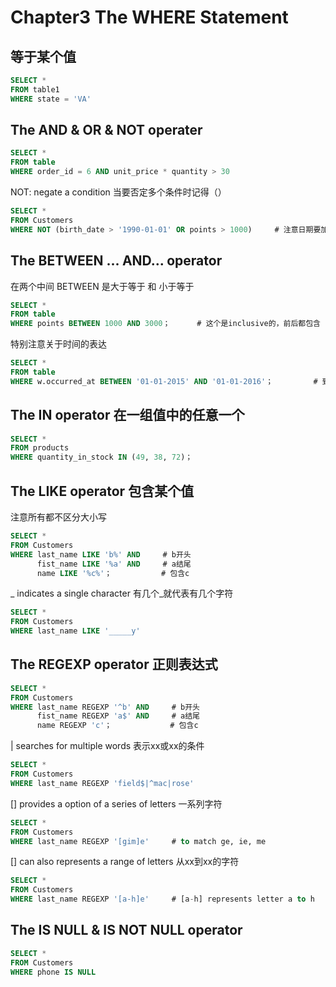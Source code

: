# Chapter3 The WHERE Statement
## 等于某个值
``` sql
SELECT *
FROM table1
WHERE state = 'VA'
```

## The AND & OR & NOT operater
``` sql
SELECT *
FROM table
WHERE order_id = 6 AND unit_price * quantity > 30
```
NOT: negate a condition 当要否定多个条件时记得（）
``` sql
SELECT *
FROM Customers
WHERE NOT (birth_date > '1990-01-01' OR points > 1000)     # 注意日期要加''
```

## The BETWEEN ... AND... operator
在两个中间 BETWEEN 是大于等于 和 小于等于
``` sql
SELECT *
FROM table
WHERE points BETWEEN 1000 AND 3000；      # 这个是inclusive的，前后都包含
```
特别注意关于时间的表达 
``` sql
SELECT *
FROM table
WHERE w.occurred_at BETWEEN '01-01-2015' AND '01-01-2016'；         # 到凌晨0点 这里指的是2015全年
```

## The IN operator 在一组值中的任意一个
``` sql
SELECT *
FROM products
WHERE quantity_in_stock IN (49, 38, 72)；
```

## The LIKE operator 包含某个值
注意所有都不区分大小写
``` sql
SELECT *
FROM Customers
WHERE last_name LIKE 'b%' AND     # b开头
      fist_name LIKE '%a' AND     # a结尾
      name LIKE '%c%'；           # 包含c
```
_ indicates a single character 有几个_就代表有几个字符
``` sql
SELECT *
FROM Customers
WHERE last_name LIKE '_____y'
```

## The REGEXP operator 正则表达式
``` sql
SELECT *
FROM Customers
WHERE last_name REGEXP '^b' AND     # b开头
      fist_name REGEXP 'a$' AND     # a结尾
      name REGEXP 'c'；             # 包含c
```
| searches for multiple words 表示xx或xx的条件
``` sql
SELECT *
FROM Customers
WHERE last_name REGEXP 'field$|^mac|rose'     
```
[] provides a option of a series of letters 一系列字符
``` sql
SELECT *
FROM Customers
WHERE last_name REGEXP '[gim]e'     # to match ge, ie, me
```
[] can also represents a range of letters 从xx到xx的字符
``` sql
SELECT *
FROM Customers
WHERE last_name REGEXP '[a-h]e'     # [a-h] represents letter a to h
```

## The IS NULL & IS NOT NULL operator
``` sql
SELECT *
FROM Customers
WHERE phone IS NULL
```

## 
